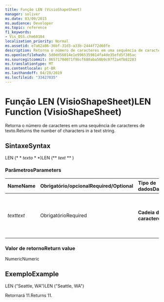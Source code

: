 ```yaml
---
title: Função LEN (VisioShapeSheet)
manager: soliver
ms.date: 03/09/2015
ms.audience: Developer
ms.topic: reference
f1_keywords:
- Vis_DSS.chm60104
localization_priority: Normal
ms.assetid: e7a62a86-36bf-31d3-a33b-2444f72d60fe
description: Retorna o número de caracteres em uma sequência de caracteres de texto.
ms.openlocfilehash: 5d0dd56014e1e9965359814fa4de35efd5f385ac
ms.sourcegitcommit: 8657170d071f9bcf680aba50b9c07f2a4fb82283
ms.translationtype: MT
ms.contentlocale: pt-BR
ms.lasthandoff: 04/28/2019
ms.locfileid: "33427035"
---
```

# <a name="len-function-visioshapesheet"></a><span data-ttu-id="92b32-103">Função LEN (VisioShapeSheet)</span><span class="sxs-lookup"><span data-stu-id="92b32-103">LEN Function (VisioShapeSheet)</span></span>

<span data-ttu-id="92b32-104">Retorna o número de caracteres em uma sequência de caracteres de texto.</span><span class="sxs-lookup"><span data-stu-id="92b32-104">Returns the number of characters in a text string.</span></span>
  
## <a name="syntax"></a><span data-ttu-id="92b32-105">Sintaxe</span><span class="sxs-lookup"><span data-stu-id="92b32-105">Syntax</span></span>

<span data-ttu-id="92b32-106">LEN (\* \* *texto* \* \*)</span><span class="sxs-lookup"><span data-stu-id="92b32-106">LEN (\*\* *text* \*\* )</span></span> 
  
### <a name="parameters"></a><span data-ttu-id="92b32-107">Parâmetros</span><span class="sxs-lookup"><span data-stu-id="92b32-107">Parameters</span></span>

|<span data-ttu-id="92b32-108">**Name**</span><span class="sxs-lookup"><span data-stu-id="92b32-108">**Name**</span></span>|<span data-ttu-id="92b32-109">**Obrigatório/opcional**</span><span class="sxs-lookup"><span data-stu-id="92b32-109">**Required/Optional**</span></span>|<span data-ttu-id="92b32-110">**Tipo de dados**</span><span class="sxs-lookup"><span data-stu-id="92b32-110">**Data Type**</span></span>|<span data-ttu-id="92b32-111">**Descrição**</span><span class="sxs-lookup"><span data-stu-id="92b32-111">**Description**</span></span>|
|:-----|:-----|:-----|:-----|
| <span data-ttu-id="92b32-112">_text_</span><span class="sxs-lookup"><span data-stu-id="92b32-112">_text_</span></span> <br/> |<span data-ttu-id="92b32-113">Obrigatório</span><span class="sxs-lookup"><span data-stu-id="92b32-113">Required</span></span>  <br/> |<span data-ttu-id="92b32-114">**Cadeia de caracteres**</span><span class="sxs-lookup"><span data-stu-id="92b32-114">**String**</span></span> <br/> |<span data-ttu-id="92b32-115">A cadeia de caracteres cujo comprimento você quer localizar.</span><span class="sxs-lookup"><span data-stu-id="92b32-115">The character string whose length you want to find.</span></span>  <br/> |
   
### <a name="return-value"></a><span data-ttu-id="92b32-116">Valor de retorno</span><span class="sxs-lookup"><span data-stu-id="92b32-116">Return value</span></span>

<span data-ttu-id="92b32-117">Numeric</span><span class="sxs-lookup"><span data-stu-id="92b32-117">Numeric</span></span>
  
## <a name="example"></a><span data-ttu-id="92b32-118">Exemplo</span><span class="sxs-lookup"><span data-stu-id="92b32-118">Example</span></span>

<span data-ttu-id="92b32-119">LEN ("Seattle, WA")</span><span class="sxs-lookup"><span data-stu-id="92b32-119">LEN ("Seattle, WA")</span></span> 
  
<span data-ttu-id="92b32-120">Retornará 11.</span><span class="sxs-lookup"><span data-stu-id="92b32-120">Returns 11.</span></span> 
  

